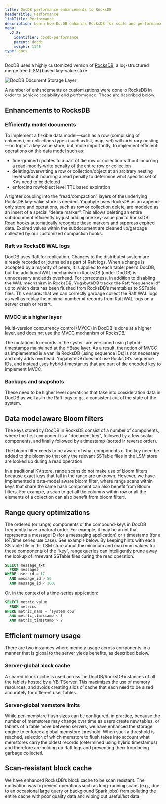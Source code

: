 ```yaml
---
title: DocDB performance enhancements to RocksDB
headerTitle: Performance
linkTitle: Performance
description: Learn how DocDB enhances RocksDB for scale and performance.
menu:
  v2.8:
    identifier: docdb-performance
    parent: docdb
    weight: 1148
type: docs
---
```


DocDB uses a highly customized version of [RocksDB](http://rocksdb.org/), a log-structured merge tree (LSM) based key-value store.

![DocDB Document Storage Layer](/images/architecture/docdb-rocksdb.png)

A number of enhancements or customizations were done to RocksDB in order to achieve scalability and performance. These are described below.

## Enhancements to RocksDB

### Efficiently model documents

To implement a flexible data
model—such as a row (comprising of columns), or collections types (such as list, map, set) with
arbitrary nesting—on top of a key-value store, but, more importantly, to implement efficient
operations on this data model such as:

* fine-grained updates to a part of the row or collection without incurring a read-modify-write penalty of the entire row or collection
* deleting/overwriting a row or collection/object at an arbitrary nesting level without incurring a read penalty to determine what specific set of KVs need to be deleted
* enforcing row/object level TTL based expiration

A tighter coupling into the “read/compaction” layers of the underlying RocksDB key-value store is needed. Yugabyte uses RocksDB as an append-only store and operations, such as row or collection delete, are modeled as an insert of a special “delete marker”. This allows deleting an entire subdocument efficiently by just adding one key-value pair to RocksDB. Read hooks automatically recognize these markers and
suppress expired data. Expired values within the subdocument are cleaned up/garbage collected by our customized compaction hooks.

### Raft vs RocksDB WAL logs

DocDB uses Raft for replication. Changes to the distributed system are already recorded or journaled as part of Raft logs. When a change is accepted by a majority of peers, it is applied to each tablet peer’s DocDB, but the additional WAL mechanism in RocksDB (under DocDB) is unnecessary and adds overhead. For correctness, in addition to disabling the WAL mechanism in RocksDB, YugabyteDB tracks the Raft “sequence id” up to which data has been flushed from RocksDB’s memtables to SSTable files. This ensures that we can correctly garbage collect the Raft WAL logs as well as replay the minimal number of records from Raft WAL logs on a server crash or restart.

### MVCC at a higher layer

Multi-version concurrency control (MVCC) in DocDB is done at a higher layer, and does not use the MVCC mechanism of RocksDB.

The mutations to records in the system are versioned using hybrid-timestamps maintained at the YBase layer. As a result, the notion of MVCC as implemented in a vanilla RocksDB (using sequence IDs) is not necessary and only adds overhead. YugabyteDB does not use RocksDB’s sequence IDs, and instead uses hybrid-timestamps that are part of the encoded key to implement MVCC.

### Backups and snapshots

These need to be higher level operations that take into consideration data in DocDB as well as in the Raft logs to get a consistent cut of the state of the system.

## Data model aware Bloom filters

The keys stored by DocDB in RocksDB consist of a number of components, where the first component is a "document key", followed by a few scalar components, and finally followed by a timestamp (sorted in reverse order).

The bloom filter needs to be aware of what components of the key need be added to the bloom so that only the relevant SSTable files in the LSM store are looked up during a read operation.

In a traditional KV store, range scans do not make use of bloom filters because exact keys that fall in the range are unknown. However, we have implemented a data-model aware bloom filter, where range scans within keys that share the same hash component can also benefit from Bloom filters. For example, a scan to get all the columns within row or all the elements of a collection can also benefit from bloom filters.

## Range query optimizations

 The ordered (or range) components of the compound-keys in DocDB frequently have a natural order. For example, it may be an int that represents a message ID (for a messaging application) or a timestamp (for a IoT/time series use case). See example below. By keeping hints with each SSTable file in the LSM store about the minimum and maximum values for these components of the “key”, range queries can intelligently prune away the lookup of irrelevant SSTable files during the read operation.

```sql
SELECT message_txt
  FROM messages
WHERE user_id = 17
  AND message_id > 50
  AND message_id < 100;
```

Or, in the context of a time-series application:

```sql
SELECT metric_value
  FROM metrics
WHERE metric_name = ’system.cpu’
  AND metric_timestamp < ?
  AND metric_timestamp > ?
```

## Efficient memory usage

There are two instances where memory usage across components in a manner that is global to the server yields benefits, as described below.

### Server-global block cache

A shared block cache is used across the DocDB/RocksDB instances of all the tablets hosted by a YB-TServer. This maximizes the use of memory resources, and avoids creating silos of cache that each need to be sized accurately for different user tables.

### Server-global memstore limits

While per-memstore flush sizes can be configured, in practice, because the number of memstores may change over time as users create new tables, or tablets of a table move between servers, we have enhanced the storage engine to enforce a global memstore threshold. When such a threshold is reached, selection of which memstore to flush takes into account what memstores carry the oldest records (determined using hybrid timestamps) and therefore are holding up Raft logs and preventing them from being garbage collected.

## Scan-resistant block cache

We have enhanced RocksDB’s block cache to be scan resistant. The motivation was to prevent operations such as long-running scans (e.g., due to an occasional large query or background Spark jobs) from polluting the entire cache with poor quality data and wiping out useful/hot data.
